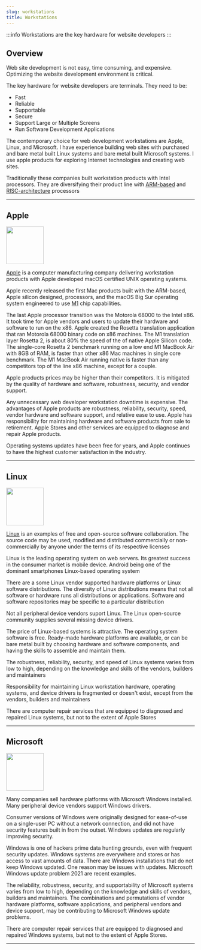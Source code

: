 ```yaml
---
slug: workstations
title: Workstations
---
```


:::info
Workstations are the key hardware for website developers 
:::

## Overview

Web site development is not easy, time consuming, and expensive. Optimizing the website development environment is critical.

The key hardware for website developers are terminals. They need to be: 
- Fast
- Reliable
- Supportable
- Secure
- Support Large or Multiple Screens
- Run Software Development Applications

The contemporary choice for web development workstations are Apple, Linux, and Microsoft. I have experience building web sites with purchased and bare metal built Linux systems and bare metal built Microsoft systems. I use apple products for exploring Internet technologies and creating web sites.

Traditionally these companies built workstation products with Intel processors. They are diversifying their product line with [ARM-based](https://en.wikipedia.org/wiki/ARM_architecture) and [RISC-architecture](https://en.wikipedia.org/wiki/Reduced_instruction_set_computer) processors

---


## Apple

<!--
![Apple](/img/AppleLogo.png)
-->

<img src="/img/AppleLogo.png" width="100"/>

[Apple](https://www.apple.com) is a computer manufacturing company delivering workstation products with Apple developed macOS certified UNIX operating systems.

Apple recently released the first Mac products built with the ARM-based, Apple silicon designed, processors, and the macOS Big Sur operating system engineered to use [M1](https://en.wikipedia.org/wiki/Apple_M1) chip capabilities.

The last Apple processor transition was the Motorola 68000 to the Intel x86. It took time for Apple vendors and users to update their hardware and software to run on the x86. Apple created the Rosetta translation application that ran Motorola 68000 binary code on x86 machines. The M1 translation layer Rosetta 2, is about 80% the speed of the of native Apple Silicon code. The single-core Rosetta 2 benchmark running on a low end M1 MacBook Air with 8GB of RAM, is faster than other x86 Mac machines in single core benchmark. The M1 MacBook Air running native is faster than any competitors top of the line x86 machine, except for a couple.

Apple products prices may be higher than their competitors. It is mitigated by the quality of hardware and software, robustness, security, and vendor support.

Any unnecessary web developer workstation downtime is expensive. The advantages of Apple products are robustness, reliability, security, speed, vendor hardware and software support, and relative ease to use. Apple has responsibility for maintaining hardware and software products from sale to retirement. Apple Stores and other services are equipped to diagnose and repair Apple products.

Operating systems updates have been free for years, and Apple continues to have the highest customer satisfaction in the industry.

---

## Linux

<!--
![Linux](/img/LinuxLogo.jpeg)
-->

<img src="/img/LinuxLogo.jpeg" width="100" />

[Linux](https://www.linux.org/) is an examples of free and open-source software collaboration. The source code may be used, modified and distributed commercially or non-commercially by anyone under the terms of its respective licenses

Linux is the leading operating system on web servers. Its greatest success in the consumer market is mobile device. Android being one of the dominant smartphones Linux-based operating system

There are a some Linux vendor supported hardware platforms or Linux software distributions. The diversity of Linux distributions means that not all software or hardware runs all distributions or applications. Software and software repositories may be specific to a particular distribution

Not all peripheral device vendors suport Linux. The Linux open-source community supplies several missing device drivers.

The price of Linux-based systems is attractive. The operating system software is free. Ready-made hardware platforms are available, or can be bare metal built by choosing hardware and software components, and having the skills to assemble and maintain them.

The robustness, reliability, security, and speed of Linux systems varies from low to high, depending on the knowledge and skills of the vendors, builders and maintainers

Responsibility for maintaining Linux workstation hardware, operating systems, and device drivers is fragmented or doesn't exist, except from the vendors, builders and maintainers

There are computer repair services that are equipped to diagnosed and repaired Linux systems, but not to the extent of Apple Stores

---

## Microsoft

<!--
![Microsoft](/img/MicrosoftLogo.png)
-->

<img src="/img/MicrosoftLogo.png" width="100"/>

Many companies sell hardware platforms with Microsoft Windows installed. Many peripheral device vendors support Windows drivers.

Consumer versions of Windows were originally designed for ease-of-use on a single-user PC without a network connection, and did not have security features built in from the outset. Windows updates are regularly improving security.

Windows is one of hackers prime data hunting grounds, even with frequent security updates. Windows systems are everywhere and stores or has access to vast amounts of data. There are Windows installations that do not keep Windows updated. One reason may be issues with updates. Microsoft Windows update problem 2021 are recent examples.

The reliability, robustness, security, and supportability of Microsoft systems varies from low to high, depending on the knowledge and skills of vendors, builders and maintainers. The combinations and permutations of vendor hardware platforms, software applications, and peripheral vendors and device support, may be contributing to Microsoft Windows update problems.

There are computer repair services that are equipped to diagnosed and repaired Windows systems, but not to the extent of Apple Stores.

---

